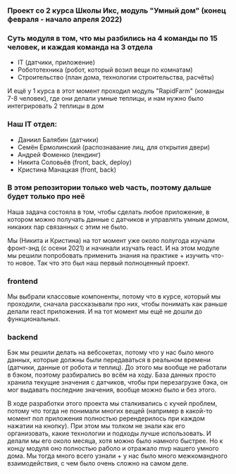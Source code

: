### Проект со 2 курса Школы Икс, модуль "Умный дом" (конец февраля - начало апреля 2022)

### Суть модуля в том, что мы разбились на 4 команды по 15 человек, и каждая команда на 3 отдела
- IT (датчики, приложение)
- Робототехника (робот, который возил вещи по комнатам)
- Строительство (план дома, технологии строительства, расчёты)

И ещё у 1 курса в этот момент проходил модуль "RapidFarm" (команды 7-8 человек), где они делали умные теплицы, и нам нужно было интегрировать 2 теплицы в дом

### Наш IT отдел:
- Даниил Балябин (датчики)
- Семён Ермолинский (распознавание лиц, для открытия двери)
- Андрей Фоменко (лендинг)
- Никита Соловьёв (front, back, deploy)
- Кристина Манацкая (front, back)

### В этом репозитории только web часть, поэтому дальше будет только про неё

Наша задача состояла в том, чтобы сделать любое приложение, в котором можно получать данные с датчиков и управлять умным домом, никаких пар связанных с этим не было.

Мы (Никита и Кристина) на тот момент уже около полугода изучали фронт-энд (с осени 2021) и начинали изучать react. И на этом модуле мы решили попробовать применить знания на практике + изучить что-то новое. Так что это был наш первый полноценный проект.

### frontend
Мы выбрали классовые компоненты, потому что в курсе, который мы проходили, сначала рассказывали про них, чтобы понимать как раньше делали react приложения. И на тот момент мы ещё не дошли до функциональных.

### backend
Бэк мы решили делать на вебсокетах, потому что у нас было много данных, которые должны были передаваться в реальном времени (датчики, данные от робота и теплиц). До этого мы вообще не работали в бэком, поэтому разбирались во всём на ходу. База данных просто хранила текущие значения с датчиков, чтобы при перезагрузке бэка, он мог выдавать последние значения, вообще можно было и без этого.

В ходе разработки этого проекта мы сталкивались с кучей проблем, потому что тогда не понимали многих вещей (например в какой-то момент пол приложения полностью ререндерилось при каждом нажатии на кнопку). При этом мы толком не знали как его организовать, какие технологии и подходы лучше использовать. И делали мы его около месяца, хотя можно было намного быстрее. Но к концу модуля оно полностью раболо и отражало mvp нашего умного дома. Мы тогда много всего узнали + у нас было много межкомандного взаимодействия, с чем было очень сложно на самом деле.
